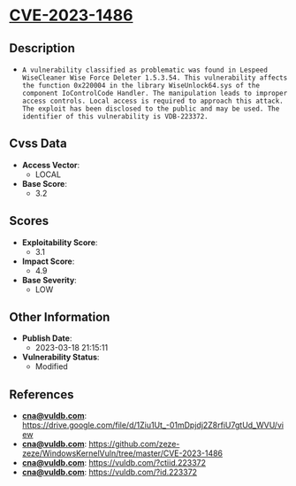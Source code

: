 
# [CVE-2023-1486](https://cve.mitre.org/cgi-bin/cvename.cgi?name=CVE-2023-1486)

## Description

- `A vulnerability classified as problematic was found in Lespeed WiseCleaner Wise Force Deleter 1.5.3.54. This vulnerability affects the function 0x220004 in the library WiseUnlock64.sys of the component IoControlCode Handler. The manipulation leads to improper access controls. Local access is required to approach this attack. The exploit has been disclosed to the public and may be used. The identifier of this vulnerability is VDB-223372.`

## Cvss Data

- **Access Vector**:
  - LOCAL
- **Base Score**:
  - 3.2

## Scores

- **Exploitability Score**:
  - 3.1
- **Impact Score**:
  - 4.9
- **Base Severity**:
  - LOW

## Other Information

- **Publish Date**:
  - 2023-03-18 21:15:11
- **Vulnerability Status**:
  - Modified

## References

- **cna@vuldb.com**: https://drive.google.com/file/d/1Ziu1Ut_-01mDpjdj2Z8rfiU7gtUd_WVU/view
- **cna@vuldb.com**: https://github.com/zeze-zeze/WindowsKernelVuln/tree/master/CVE-2023-1486
- **cna@vuldb.com**: https://vuldb.com/?ctiid.223372
- **cna@vuldb.com**: https://vuldb.com/?id.223372
